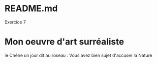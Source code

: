 # README.md
Exercice 7
# Mon oeuvre d'art surréaliste
le Chêne un jour dit au roseau :
Vous avez bien sujet d'accuser la Nature
